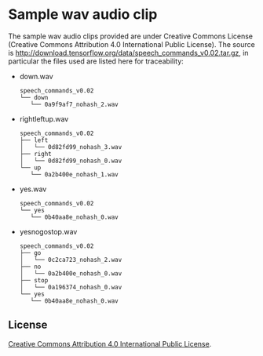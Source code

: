 # Sample wav audio clip

The sample wav audio clips provided are under Creative Commons License (Creative Commons Attribution 4.0 International Public License).
The source is http://download.tensorflow.org/data/speech_commands_v0.02.tar.gz, in particular the files used are listed here for traceability:

- down.wav

    ```tree
    speech_commands_v0.02
    └── down
       └── 0a9f9af7_nohash_2.wav
    ```

- rightleftup.wav

    ```tree
    speech_commands_v0.02
    ├── left
    │   └── 0d82fd99_nohash_3.wav
    ├── right
    │   └── 0d82fd99_nohash_0.wav
    └── up
       └── 0a2b400e_nohash_1.wav
    ```

- yes.wav

    ```tree
    speech_commands_v0.02
    └── yes
       └── 0b40aa8e_nohash_0.wav
    ```

- yesnogostop.wav

    ```tree
    speech_commands_v0.02
    ├── go
    │   └── 0c2ca723_nohash_2.wav
    ├── no
    │   └── 0a2b400e_nohash_0.wav
    ├── stop
    │   └── 0a196374_nohash_0.wav
    └── yes
       └── 0b40aa8e_nohash_0.wav
    ```

## License

[Creative Commons Attribution 4.0 International Public License](../../LICENSE_CC_4.0.txt).
